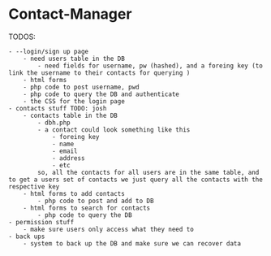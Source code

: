 # Contact-Manager
TODOS:

    - --login/sign up page
        - need users table in the DB
            - need fields for username, pw (hashed), and a foreing key (to link the username to their contacts for querying )
        - html forms 
        - php code to post username, pwd
        - php code to query the DB and authenticate 
        - the CSS for the login page
    - contacts stuff TODO: josh
        - contacts table in the DB
            - dbh.php
            - a contact could look something like this
                - foreing key
                - name
                - email
                - address
                - etc
            so, all the contacts for all users are in the same table, and to get a users set of contacts we just query all the contacts with the respective key
        - html forms to add contacts
            - php code to post and add to DB
        - html forms to search for contacts
            - php code to query the DB
    - permission stuff
        - make sure users only access what they need to
    - back ups
        - system to back up the DB and make sure we can recover data
